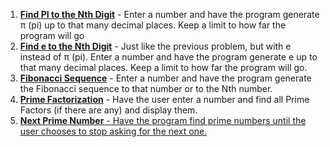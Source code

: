 1. <a href="https://github.com/liemvo/learnpython3/blob/master/Numbers/pi.py"><strong>Find PI to the Nth Digit</strong></a> - Enter a number and have the program generate π (pi) up to that many decimal places. Keep a limit to how far the program will go </br>
2. <a href="https://github.com/liemvo/learnpython3/blob/master/Numbers/e.py"><strong>Find e to the Nth Digit</strong></a> - Just like the previous problem, but with e instead of π (pi). Enter a number and have the program generate e up to that many decimal places. Keep a limit to how far the program will go. </br>
3. <a href="https://github.com/liemvo/learnpython3/blob/master/Numbers/fibonacci.py"><strong>Fibonacci Sequence</strong></a> - Enter a number and have the program generate the Fibonacci sequence to that number or to the Nth number. </br>
4. <a href="https://github.com/liemvo/learnpython3/blob/master/Numbers/prime.py"><strong>Prime Factorization</strong></a> - Have the user enter a number and find all Prime Factors (if there are any) and display them. </br>
5. <a href="https://github.com/liemvo/learnpython3/tree/master/Numbers/NextPrime"><strong>Next Prime Number</strong> - Have the program find prime numbers until the user chooses to stop asking for the next one.</a></br>